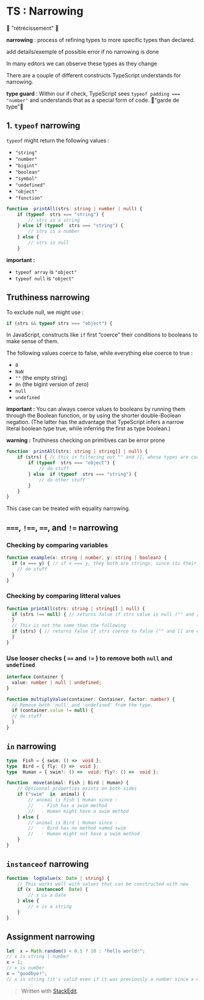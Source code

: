 # TS : Narrowing
🥐 "rétrécissement" 🥐

**narrowing** : process of refining types to more specific types than declared.

add details/exemple of possible error if no narrowing is done

In many editors we can observe these types as they change

There are a couple of different constructs TypeScript understands for narrowing.

**type guard** : Within our if check, TypeScript sees `typeof padding === "number"` and understands that as a special form of code.
 🥐"garde de type"🥐

## 1. `typeof` narrowing

`typeof` might return the following values :

- `"string"`
- `"number"`
- `"bigint"`
- `"boolean"`
- `"symbol"`
- `"undefined"`
- `"object"`
- `"function"`

```typescript
function  printAll(strs: string | number | null) {
	if (typeof  strs === "string") {
		// strs is a string
	} else if (typeof  strs === "string") {
		// strs is a number
	} else {
		// strs is null
	}
```

**important :**

- `typeof array` is `"object"`
- `typeof null` is `"object"`

## Truthiness narrowing

To exclude null, we might use :

```typescript
if (strs && typeof strs === "object") {
```

In JavaScript, constructs like `if` first “coerce” their conditions to booleans to make sense of them.

The following values coerce to false, while everything else coerce to true :

- `0`
- `NaN`
- `""` (the empty string)
- `0n` (the bigint version of zero)
- `null`
- `undefined`

**important :** You can always coerce values to booleans by running them through the Boolean function, or by using the shorter double-Boolean negation. (The latter has the advantage that TypeScript infers a narrow literal boolean type true, while inferring the first as type boolean.)

**warning :** Truthiness checking on primitives can be error prone

```typescript
function  printAll(strs: string | string[] | null) {
    if (strs) { // this is filtering out "" and [], whose types are corrects, but coerce to false...
        if (typeof  strs === "object") {
            // do stuff
        } else  if (typeof  strs === "string") {
            // do other stuff
        }
    }
}
```

This case can be treated with equality narrowing.

## `===`, `!==`, `==`, and `!=` narrowing

### Checking by comparing variables

```typescript
function example(x: string | number, y: string | boolean) {
  if (x === y) { // if x === y, they both are strings, since its their only common type
    // do stuff
  }
}
```

### Checking by comparing litteral values

```typescript
function printAll(strs: string | string[] | null) {
  if (strs !== null) { // returns false if strs value is null ("" and [] are in)
  }
  // This is not the same than the following
  if (strs) { // returns false if strs coerce to false ("" and [] are out)
  }
}
```

### Use looser checks ( `==` and `!=` ) to remove both `null` and `undefined`

```typescript
interface Container {
  value: number | null | undefined;
}

function multiplyValue(container: Container, factor: number) {
  // Remove both 'null' and 'undefined' from the type.
  if (container.value != null) {
  // do stuff
  }
}
```

## `in` narrowing

```typescript
type  Fish = { swim: () =>  void };
type  Bird = { fly: () =>  void };
type  Human = { swim?: () =>  void; fly?: () =>  void };

function  move(animal: Fish | Bird | Human) {
	// Optionnal properties exists on both sides
	if ("swim"  in  animal) {
		// animal is Fish | Human since :
		//   - Fish has a swim method
		//   - Human might have a swim method
	} else {
		// animal is Bird | Human since :
		//   - Bird has no method named swim
		//   - Human might not have a swim method
	}
}
```

## `instanceof` narrowing

```typescript
function  logValue(x: Date | string) {
	// This works well with values that can be constructed with new
	if (x  instanceof  Date) {
		// x is a Date
	} else {
		// x is a string
	}
}
```

## Assignment narrowing

```typescript
let  x = Math.random() < 0.5 ? 10 : "hello world!";
// x is string | number
x = 1;
// x is number
x = "goodbye!";
// x is string (it's valid even if it was previously a number since x was DECLARED as being string | number
```

> Written with [StackEdit](https://stackedit.io/).

